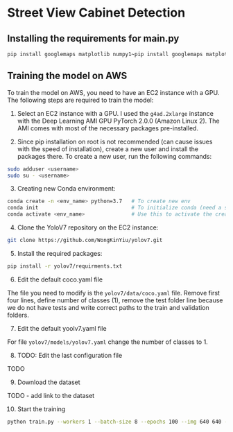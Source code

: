 # Street View Cabinet Detection

## Installing the requirements for main.py

```bash
pip install googlemaps matplotlib numpy1~pip install googlemaps matplotlib numpy
```

## Training the model on AWS

To train the model on AWS, you need to have an EC2 instance with a GPU. The following steps are required to train the model:

1. Select an EC2 instance with a GPU. I used the `g4ad.2xlarge` instance with the Deep Learning AMI GPU PyTorch 2.0.0 (Amazon Linux 2). The AMI comes with most of the necessary packages pre-installed.

2. Since pip installation on root is not recommended (can cause issues with the speed of installation), create a new user and install the packages there. To create a new user, run the following commands:

```bash
sudo adduser <username>
sudo su - <username>
```

3. Creating new Conda environment:

```bash
conda create -n <env_name> python=3.7   # To create new env
conda init                              # To initialize conda (need a shell restart)
conda activate <env_name>               # Use this to activate the created env
```

4. Clone the YoloV7 repository on the EC2 instance:

```bash
git clone https://github.com/WongKinYiu/yolov7.git
```

5. Install the required packages:

```bash
pip install -r yolov7/requirments.txt
```

6. Edit the default coco.yaml file
    
The file you need to modify is the `yolov7/data/coco.yaml` file. Remove first four lines, define number of classes (1), remove the test folder line because we do not have tests and write correct paths to the train and validation folders.

7. Edit the default yoolv7.yaml file

For file `yolov7/models/yolov7.yaml` change the number of classes to 1.

8. TODO: Edit the last configuration file

TODO

9. Download the dataset

TODO - add link to the dataset

10. Start the training

```bash
python train.py --workers 1 --batch-size 8 --epochs 100 --img 640 640 --data data/coco.yaml --hyp data/hyp.scratch.custom.yaml --cfg cfg/training/custom.yaml --name swcd0 --weights yolov7.pt
```